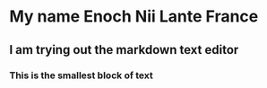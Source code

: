 # My name Enoch Nii Lante France 
## I am trying out the markdown text editor
### This is the smallest block of text
